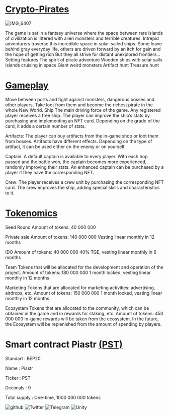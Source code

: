 # [Crypto-Pirates](https://crypto-pirates.app)

![IMG_6407](https://user-images.githubusercontent.com/105655894/169757753-b7a486c4-a4fb-4ba5-baac-0d8f3b8dfed9.PNG)

The game is sat in a fantasy universe where the space between rare islands of civilization is littered with alien monsters and terrible creatures. 
Intrepid adventurers traverse this incredible space in solar-sailed ships. 
Some leave behind gray everyday life, others are driven forward by an itch for gain and the hope of getting rich 
But they all strive for distant unexplored frontiers...
Setting features
The spirit of pirate adventure 
Wooden ships with solar sails 
Islands cruising in space 
Giant weird monsters 
Artifact hunt 
Treasure hunt

# [Gameplay](https://docs.crypto-pirates.app/game-and-features/gameplay)
Move between ports and fight against monsters, dangerous bosses and other players. Take loot from them and become the richest pirate in the whole New World.
Ship 
The main driving force of the game. Any registered player receives a free ship. 
The player can improve the ship’s stats by purchasing and implementing an NFT card. Depending on the grade of the card, it adds a certain number of stats.

Artifacts:
The player can buy artifacts from the in-game shop or loot them from bosses. Artifacts have different effects. Depending on the type of artifact, it can be used either on the enemy or on yourself.

Captain:
A default captain is available to every player. With each hop passed and the battle won, the captain becomes more experienced, randomly improving their stats.
An enhanced captain can be purchased by a player if they have the corresponding NFT.

Crew:
The player receives a crew unit by purchasing the corresponding NFT card. The crew improves the ship, adding special skills and characteristics to it.

# [Tokenomics](https://docs.crypto-pirates.app/ecosystem/our-tokenomics)
Seed Round 
Amount of tokens: 40 000 000 

Private sale
Amount of tokens: 140 000 000
Vesting linear monthly in 12 months 

IDO
Amount of tokens: 40 000 000
40% TGE, vesting linear monthly in 6 months

Team
Tokens that will be allocated for the development and operation of the project.
Amount of tokens: 180 000 000
1 month locked, vesting linear monthly in 12 months 

Marketing
Tokens that are allocated for marketing activities: advertising, airdrops, etc.
Amount of tokens: 150 000 000
1 month locked, vesting linear monthly in 12 months

Ecosystem
Tokens that are allocated to the community, which can be obtained in the game and in rewards for staking, etc.
Amount of tokens: 450 000 000
In-game rewards will be taken from the ecosystem. In the future, the Ecosystem will be replenished from the amount of spending by players.

# Smart contract Piastr  [(PST)](https://github.com/Cryptopiratesapp/Crypto-Pirates/blob/main/Piastr.sol)
Standart : BEP20

Name : Piastr

Ticker : PST

Decimals : 9

Total supply : One-time, 1000 000 000 tokens


![github](https://img.shields.io/badge/GitHub-000000?style=for-the-badge&logo=GitHub&logoColor=white)
![Twitter](https://img.shields.io/badge/Twitter-00ACEE?style=for-the-badge&logo=Twitter&logoColor=white>)
![Telegram](https://img.shields.io/badge/Telegram-e0cfb1?style=for-the-badge&logo=Telegram&logoColor=white>)
![Unity](https://img.shields.io/badge/Unity-FFFFFF?style=for-the-badge&logo=Unity&logoColor=white>)
